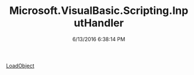 ﻿---
title: Microsoft.VisualBasic.Scripting.InputHandler
date: 6/13/2016 6:38:14 PM
---

[LoadObject](T-Microsoft.VisualBasic.Scripting.InputHandler.LoadObject.html)
